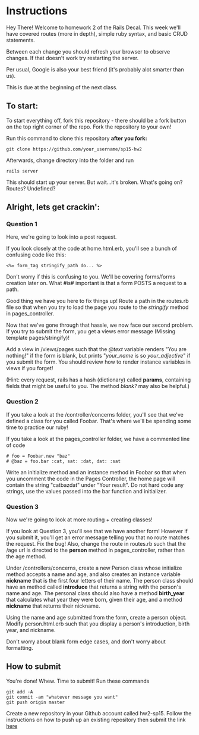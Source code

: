 # Instructions

Hey There! Welcome to homework 2 of the Rails Decal. This week we'll have covered routes (more in depth), simple ruby syntax, and basic CRUD statements.

Between each change you should refresh your browser to observe changes.  If that doesn't work try restarting the server.

Per usual, Google is also your best friend (it's probably alot smarter than us).

This is due at the beginning of the next class.

## To start:
To start everything off, fork this repository - there should be a fork button on the top right corner of the repo.
Fork the repository to your own!

Run this command to clone this repository <b>after you fork:</b>
```
git clone https://github.com/your_username/sp15-hw2
```

Afterwards, change directory into the folder and run
```
rails server
```
This should start up your server. But wait...it's broken. What's going on? Routes? Undefined?

## Alright, lets get crackin':

### Question 1
Here, we're going to look into a post request.

If you look closely at the code at home.html.erb, you'll see a bunch of confusing code like this:

```
<%= form_tag stringify_path do... %>
```
Don't worry if this is confusing to you. We'll be covering forms/forms creation later on. What #is# important is that a form POSTS a request to a path.

Good thing we have you here to fix things up! Route a path in the routes.rb file so that when you try to load the page you route to the <em>stringify</em> method in pages_controller.

Now that we've gone through that hassle, we now face our second problem. If you try to submit the form, you get a views error message (Missing template pages/stringify)!

Add a view in /views/pages such that the <em>@text</em> variable renders "You are nothing!" if the form is blank, but prints "<em>your_name</em> is so <em> your_adjective</em>" if you submit the form. You should review how to render instance variables in views if you forget!

(Hint: every request, rails has a hash (dictionary) called <b>params</b>, containing fields that might be useful to you. The method <em>blank?</em> may also be helpful.)


### Question 2
If you take a look at the /controller/concerns folder, you'll see that we've defined a class for you called Foobar. That's where we'll be spending some time to practice our ruby!

If you take a look at the pages_controller folder, we have a commented line of code

```
# foo = Foobar.new "baz"
# @baz = foo.bar :cat, sat: :dat, dat: :sat
```

Write an initialize method and an instance method in Foobar so that when you uncomment the code in
the Pages Controller, the home page will contain the string "catbazdat" under "Your result". Do not hard code
any strings, use the values passed into the bar function and initializer.

### Question 3

Now we're going to look at more routing + creating classes!

If you look at Question 3, you'll see that we have another form! However if you submit it, you'll get an error message telling you that no route matches the request. Fix the bug! Also, change the route in routes.rb such that the /age url is directed to the <b>person</b> method in pages_controller, rather than the age method.

Under /controllers/concerns, create a new Person class whose initialize method accepts a name and age, and also creates an instance variable <b>nickname</b> that is the first four letters of their name. The person class should have an method called <b>introduce</b> that returns a string with the person's name and age. The personal class should also have a method <b>birth_year</b> that calculates what year they were born, given their age, and a method <b>nickname</b> that returns their nickname.

Using the name and age submitted from the form, create a person object. Modify person.html.erb such that you display a person's introduction, birth year, and nickname.

Don't worry about blank form edge cases, and don't worry about formatting.

## How to submit
You're done! Whew. Time to submit!
  Run these commands
  ```
  git add -A
  git commit -am "whatever message you want"
  git push origin master
  ```
  Create a new repository in your Github account called hw2-sp15.  Follow the instructions on how to push up an existing repository then submit the link [here](http://www.railsdecal.com/assignments/2)
